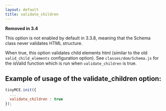 ```yaml
---
layout: default
title: validate_children
---
```


**Removed in 3.4**

This option is not enabled by default in 3.3.8, meaning that the Schema class never validates HTML structure.

When true, this option validates child elements html (similar to the old `valid_child_elements` configuration option). See `classes/dom/Schema.js` for the isValid function which is run when `validate_children` is true.

## Example of usage of the validate_children option:

```js
tinyMCE.init({
  ...
  validate_children : true
});
```
